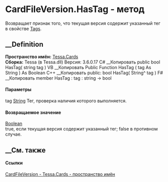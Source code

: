 # CardFileVersion.HasTag - метод
Возвращает признак того, что текущая версия содержит указанный тег в свойстве
[Tags](P_Tessa_Cards_CardFileVersion_Tags.htm).
## __Definition
 **Пространство имён:** [Tessa.Cards](N_Tessa_Cards.htm)  
 **Сборка:** Tessa (в Tessa.dll) Версия: 3.6.0.17
C# __Копировать
     public bool HasTag(
    	string tag
    )
VB __Копировать
     Public Function HasTag ( 
    	tag As String
    ) As Boolean
C++ __Копировать
     public:
    bool HasTag(
    	String^ tag
    )
F# __Копировать
     member HasTag : 
            tag : string -> bool 
#### Параметры
tag [String](https://learn.microsoft.com/dotnet/api/system.string)
    Тег, проверка наличия которого выполняется.
#### Возвращаемое значение
[Boolean](https://learn.microsoft.com/dotnet/api/system.boolean)  
true, если текущая версия содержит указанный тег; false в противном случае.
## __См. также
#### Ссылки
[CardFileVersion - ](T_Tessa_Cards_CardFileVersion.htm)
[Tessa.Cards - пространство имён](N_Tessa_Cards.htm)
